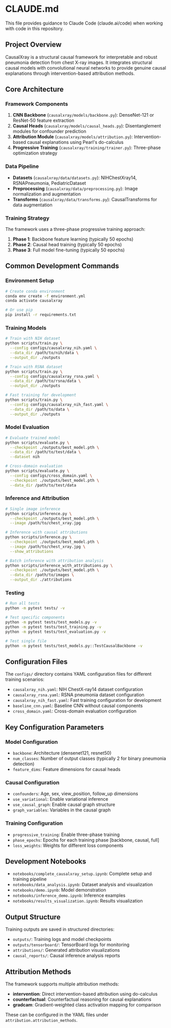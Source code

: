 # CLAUDE.md

This file provides guidance to Claude Code (claude.ai/code) when working with code in this repository.

## Project Overview

CausalXray is a structural causal framework for interpretable and robust pneumonia detection from chest X-ray images. It integrates structural causal models with convolutional neural networks to provide genuine causal explanations through intervention-based attribution methods.

## Core Architecture

### Framework Components
1. **CNN Backbone** (`causalxray/models/backbone.py`): DenseNet-121 or ResNet-50 feature extraction
2. **Causal Heads** (`causalxray/models/causal_heads.py`): Disentanglement modules for confounder prediction  
3. **Attribution Module** (`causalxray/models/attribution.py`): Intervention-based causal explanations using Pearl's do-calculus
4. **Progressive Training** (`causalxray/training/trainer.py`): Three-phase optimization strategy

### Data Pipeline
- **Datasets** (`causalxray/data/datasets.py`): NIHChestXray14, RSNAPneumonia, PediatricDataset
- **Preprocessing** (`causalxray/data/preprocessing.py`): Image normalization and augmentation
- **Transforms** (`causalxray/data/transforms.py`): CausalTransforms for data augmentation

### Training Strategy
The framework uses a three-phase progressive training approach:
1. **Phase 1**: Backbone feature learning (typically 50 epochs)
2. **Phase 2**: Causal head training (typically 50 epochs)  
3. **Phase 3**: Full model fine-tuning (typically 50 epochs)

## Common Development Commands

### Environment Setup
```bash
# Create conda environment
conda env create -f environment.yml
conda activate causalxray

# Or use pip
pip install -r requirements.txt
```

### Training Models
```bash
# Train with NIH dataset
python scripts/train.py \
  --config configs/causalxray_nih.yaml \
  --data_dir /path/to/nih/data \
  --output_dir ./outputs

# Train with RSNA dataset  
python scripts/train.py \
  --config configs/causalxray_rsna.yaml \
  --data_dir /path/to/rsna/data \
  --output_dir ./outputs

# Fast training for development
python scripts/train.py \
  --config configs/causalxray_nih_fast.yaml \
  --data_dir /path/to/data \
  --output_dir ./outputs
```

### Model Evaluation
```bash
# Evaluate trained model
python scripts/evaluate.py \
  --checkpoint ./outputs/best_model.pth \
  --data_dir /path/to/test/data \
  --dataset nih

# Cross-domain evaluation
python scripts/evaluate.py \
  --config configs/cross_domain.yaml \
  --checkpoint ./outputs/best_model.pth \
  --data_dir /path/to/test/data
```

### Inference and Attribution
```bash
# Single image inference
python scripts/inference.py \
  --checkpoint ./outputs/best_model.pth \
  --image /path/to/chest_xray.jpg

# Inference with causal attributions
python scripts/inference.py \
  --checkpoint ./outputs/best_model.pth \
  --image /path/to/chest_xray.jpg \
  --show_attributions

# Batch inference with attribution analysis
python scripts/inference_with_attributions.py \
  --checkpoint ./outputs/best_model.pth \
  --data_dir /path/to/images \
  --output_dir ./attributions
```

### Testing
```bash
# Run all tests
python -m pytest tests/ -v

# Test specific components
python -m pytest tests/test_models.py -v
python -m pytest tests/test_training.py -v
python -m pytest tests/test_evaluation.py -v

# Test single file
python -m pytest tests/test_models.py::TestCausalBackbone -v
```

## Configuration Files

The `configs/` directory contains YAML configuration files for different training scenarios:

- `causalxray_nih.yaml`: NIH ChestX-ray14 dataset configuration
- `causalxray_rsna.yaml`: RSNA pneumonia dataset configuration  
- `causalxray_nih_fast.yaml`: Fast training configuration for development
- `baseline_cnn.yaml`: Baseline CNN without causal components
- `cross_domain.yaml`: Cross-domain evaluation configuration

## Key Configuration Parameters

### Model Configuration
- `backbone`: Architecture (densenet121, resnet50)
- `num_classes`: Number of output classes (typically 2 for binary pneumonia detection)
- `feature_dims`: Feature dimensions for causal heads

### Causal Configuration
- `confounders`: Age, sex, view_position, follow_up dimensions
- `use_variational`: Enable variational inference
- `use_causal_graph`: Enable causal graph structure
- `graph_variables`: Variables in the causal graph

### Training Configuration
- `progressive_training`: Enable three-phase training
- `phase_epochs`: Epochs for each training phase [backbone, causal, full]
- `loss_weights`: Weights for different loss components

## Development Notebooks

- `notebooks/complete_causalxray_setup.ipynb`: Complete setup and training pipeline
- `notebooks/data_analysis.ipynb`: Dataset analysis and visualization
- `notebooks/demo.ipynb`: Model demonstration
- `notebooks/inference_demo.ipynb`: Inference examples
- `notebooks/results_visualization.ipynb`: Results visualization

## Output Structure

Training outputs are saved in structured directories:
- `outputs/`: Training logs and model checkpoints
- `outputs/tensorboard/`: TensorBoard logs for monitoring
- `attributions/`: Generated attribution visualizations
- `causal_reports/`: Causal inference analysis reports

## Attribution Methods

The framework supports multiple attribution methods:
- **intervention**: Direct intervention-based attribution using do-calculus
- **counterfactual**: Counterfactual reasoning for causal explanations
- **gradcam**: Gradient-weighted class activation mapping for comparison

These can be configured in the YAML files under `attribution.attribution_methods`.